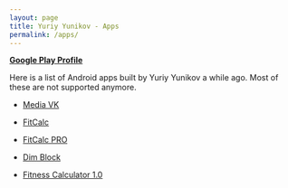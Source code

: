 ```yaml
---
layout: page
title: Yuriy Yunikov - Apps
permalink: /apps/
---
```


<p><a href="{{ site.author.google_play_link }}" style="font-weight:bold" title="{{ site.title }} on Google Play" target="_blank">Google Play Profile</a></p>

<p>Here is a list of Android apps built by Yuriy Yunikov a while ago. Most of these are not supported anymore.<br />
</p>

* <a href="https://play.google.com/store/apps/details?id=com.yunikov.mediavk" target="_blank">
    Media VK
</a>

* <a href="https://play.google.com/store/apps/details?id=ua.yyunikov.fc" target="_blank">
    FitCalc
</a>

* <a href="https://play.google.com/store/apps/details?id=ua.yyunikov.fc.pro" target="_blank">
    FitCalc PRO
</a>

* <a href="https://play.google.com/store/apps/details?id=com.yyunikov.dimblock" target="_blank">
    Dim Block
</a>

* <a href="https://play.google.com/store/apps/details?id=com.fitness.calculator" target="_blank">
    Fitness Calculator 1.0
</a>